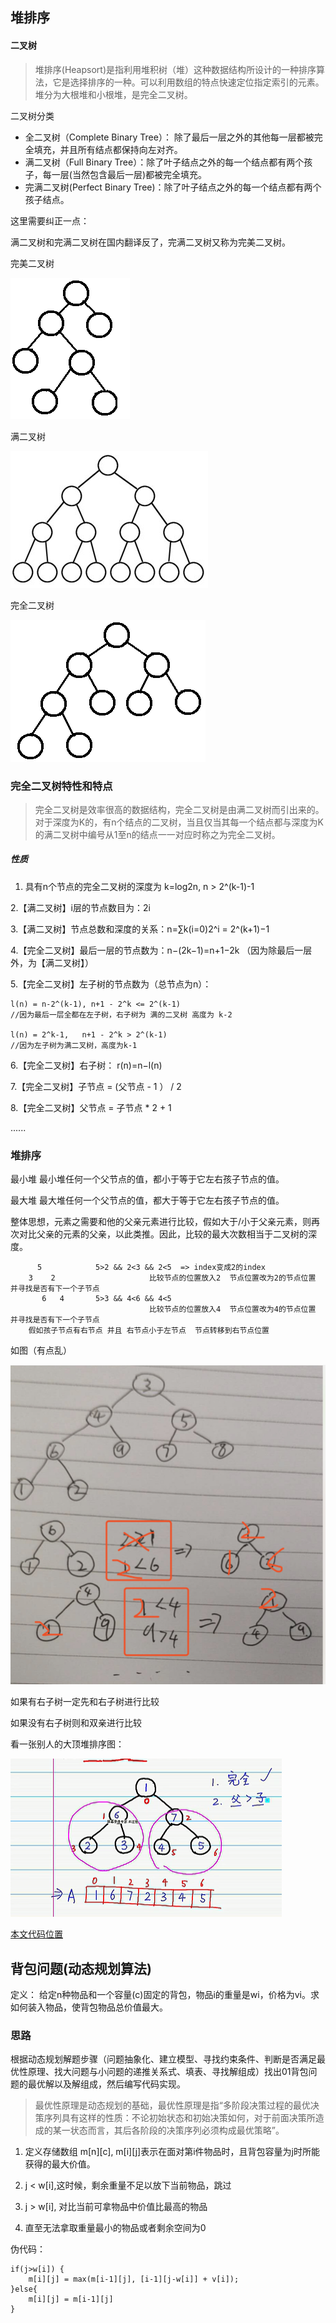 ## 堆排序

#### 二叉树

> 堆排序(Heapsort)是指利用堆积树（堆）这种数据结构所设计的一种排序算法，它是选择排序的一种。可以利用数组的特点快速定位指定索引的元素。堆分为大根堆和小根堆，是完全二叉树。

二叉树分类

- 全二叉树（Complete Binary Tree）： 除了最后一层之外的其他每一层都被完全填充，并且所有结点都保持向左对齐。
- 满二叉树（Full Binary Tree）：除了叶子结点之外的每一个结点都有两个孩子，每一层(当然包含最后一层)都被完全填充。
- 完满二叉树(Perfect Binary Tree)：除了叶子结点之外的每一个结点都有两个孩子结点。


这里需要纠正一点：

满二叉树和完满二叉树在国内翻译反了，完满二叉树又称为完美二叉树。

完美二叉树

![](https://raw.githubusercontent.com/lwl1989/javaTest/master/static/完美二叉树.png)

满二叉树

![](https://raw.githubusercontent.com/lwl1989/javaTest/master/static/满二叉树.png)

完全二叉树

![](https://raw.githubusercontent.com/lwl1989/javaTest/master/static/完全二叉树.png)

### 完全二叉树特性和特点

> 完全二叉树是效率很高的数据结构，完全二叉树是由满二叉树而引出来的。对于深度为K的，有n个结点的二叉树，当且仅当其每一个结点都与深度为K的满二叉树中编号从1至n的结点一一对应时称之为完全二叉树。

##### 性质

1. 具有n个节点的完全二叉树的深度为 k=log2n, n > 2^(k-1)-1

2.【满二叉树】i层的节点数目为：2i

3.【满二叉树】节点总数和深度的关系：n=∑k(i=0)2^i = 2^(k+1)−1

4.【完全二叉树】最后一层的节点数为：n−(2k−1)=n+1−2k （因为除最后一层外，为【满二叉树】）

5.【完全二叉树】左子树的节点数为（总节点为n）：

    l(n) = n-2^(k-1), n+1 - 2^k <= 2^(k-1)
    //因为最后一层全都在左子树，右子树为 满的二叉树 高度为 k-2

    l(n) = 2^k-1,   n+1 - 2^k > 2^(k-1)
    //因为左子树为满二叉树，高度为k-1

6.【完全二叉树】右子树： r(n)=n−l(n)

7.【完全二叉树】子节点 = (父节点 - 1 ） / 2

8.【完全二叉树】父节点 = 子节点 * 2 + 1

......


### 堆排序


最小堆 最小堆任何一个父节点的值，都小于等于它左右孩子节点的值。

最大堆 最大堆任何一个父节点的值，都大于等于它左右孩子节点的值。

整体思想，元素之需要和他的父亲元素进行比较，假如大于/小于父亲元素，则再次对比父亲的元素的父亲，以此类推。因此，比较的最大次数相当于二叉树的深度。


```
      5            5>2 && 2<3 && 2<5  => index变成2的index
    3    2                     比较节点的位置放入2  节点位置改为2的节点位置 并寻找是否有下一个子节点
       6   4       5>3 && 4<6 && 4<5
                               比较节点的位置放入4  节点位置改为4的节点位置 并寻找是否有下一个子节点
    假如孩子节点有右节点 并且 右节点小于左节点  节点转移到右节点位置
```


如图（有点乱）

![](https://raw.githubusercontent.com/lwl1989/javaTest/master/static/排序过程.png)

如果有右子树一定先和右子树进行比较

如果没有右子树则和双亲进行比较

看一张别人的大顶堆排序图：

![](https://raw.githubusercontent.com/lwl1989/javaTest/master/static/别人的大顶堆排序图.png)


[本文代码位置](https://github.com/lwl1989/javaTest/blob/master/src/Self/Heap.java)


## 背包问题(动态规划算法)

定义： 给定n种物品和一个容量(c)固定的背包，物品i的重量是wi，价格为vi。求如何装入物品，使背包物品总价值最大。

### 思路

根据动态规划解题步骤（问题抽象化、建立模型、寻找约束条件、判断是否满足最优性原理、找大问题与小问题的递推关系式、填表、寻找解组成）找出01背包问题的最优解以及解组成，然后编写代码实现。

>  最优性原理是动态规划的基础，最优性原理是指“多阶段决策过程的最优决策序列具有这样的性质：不论初始状态和初始决策如何，对于前面决策所造成的某一状态而言，其后各阶段的决策序列必须构成最优策略”。


1. 定义存储数组 m[n][c], m[i][j]表示在面对第i件物品时，且背包容量为j时所能获得的最大价值。

2. j < w[i],这时候，剩余重量不足以放下当前物品，跳过

3. j > w[i], 对比当前可拿物品中价值比最高的物品

4. 直至无法拿取重量最小的物品或者剩余空间为0


伪代码：
```
if(j>w[i]) {
    m[i][j] = max(m[i-1][j], [i-1][j-w[i]] + v[i]);
}else{
    m[i][j] = m[i-1][j]
}
```